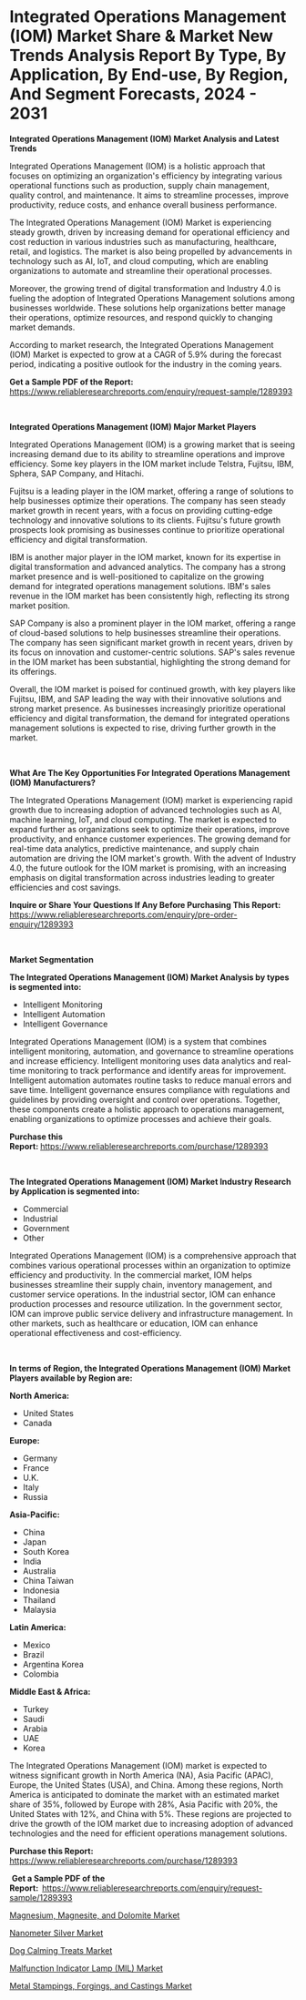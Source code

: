 <p><h1>Integrated Operations Management (IOM) Market Share & Market New Trends Analysis Report By Type, By Application, By End-use, By Region, And Segment Forecasts, 2024 - 2031</h1></p><p><strong>Integrated Operations Management (IOM) Market Analysis and Latest Trends</strong></p>
<p><p>Integrated Operations Management (IOM) is a holistic approach that focuses on optimizing an organization's efficiency by integrating various operational functions such as production, supply chain management, quality control, and maintenance. It aims to streamline processes, improve productivity, reduce costs, and enhance overall business performance.</p><p>The Integrated Operations Management (IOM) Market is experiencing steady growth, driven by increasing demand for operational efficiency and cost reduction in various industries such as manufacturing, healthcare, retail, and logistics. The market is also being propelled by advancements in technology such as AI, IoT, and cloud computing, which are enabling organizations to automate and streamline their operational processes.</p><p>Moreover, the growing trend of digital transformation and Industry 4.0 is fueling the adoption of Integrated Operations Management solutions among businesses worldwide. These solutions help organizations better manage their operations, optimize resources, and respond quickly to changing market demands.</p><p>According to market research, the Integrated Operations Management (IOM) Market is expected to grow at a CAGR of 5.9% during the forecast period, indicating a positive outlook for the industry in the coming years.</p></p>
<p><strong>Get a Sample PDF of the Report:&nbsp;</strong> <a href="https://www.reliableresearchreports.com/enquiry/request-sample/1289393">https://www.reliableresearchreports.com/enquiry/request-sample/1289393</a></p>
<p>&nbsp;</p>
<p><strong>Integrated Operations Management (IOM) Major Market Players</strong></p>
<p><p>Integrated Operations Management (IOM) is a growing market that is seeing increasing demand due to its ability to streamline operations and improve efficiency. Some key players in the IOM market include Telstra, Fujitsu, IBM, Sphera, SAP Company, and Hitachi.</p><p>Fujitsu is a leading player in the IOM market, offering a range of solutions to help businesses optimize their operations. The company has seen steady market growth in recent years, with a focus on providing cutting-edge technology and innovative solutions to its clients. Fujitsu's future growth prospects look promising as businesses continue to prioritize operational efficiency and digital transformation.</p><p>IBM is another major player in the IOM market, known for its expertise in digital transformation and advanced analytics. The company has a strong market presence and is well-positioned to capitalize on the growing demand for integrated operations management solutions. IBM's sales revenue in the IOM market has been consistently high, reflecting its strong market position.</p><p>SAP Company is also a prominent player in the IOM market, offering a range of cloud-based solutions to help businesses streamline their operations. The company has seen significant market growth in recent years, driven by its focus on innovation and customer-centric solutions. SAP's sales revenue in the IOM market has been substantial, highlighting the strong demand for its offerings.</p><p>Overall, the IOM market is poised for continued growth, with key players like Fujitsu, IBM, and SAP leading the way with their innovative solutions and strong market presence. As businesses increasingly prioritize operational efficiency and digital transformation, the demand for integrated operations management solutions is expected to rise, driving further growth in the market.</p></p>
<p>&nbsp;</p>
<p><strong>What Are The Key Opportunities For Integrated Operations Management (IOM) Manufacturers?</strong></p>
<p><p>The Integrated Operations Management (IOM) market is experiencing rapid growth due to increasing adoption of advanced technologies such as AI, machine learning, IoT, and cloud computing. The market is expected to expand further as organizations seek to optimize their operations, improve productivity, and enhance customer experiences. The growing demand for real-time data analytics, predictive maintenance, and supply chain automation are driving the IOM market's growth. With the advent of Industry 4.0, the future outlook for the IOM market is promising, with an increasing emphasis on digital transformation across industries leading to greater efficiencies and cost savings.</p></p>
<p><strong>Inquire or Share Your Questions If Any Before Purchasing This Report:</strong> <a href="https://www.reliableresearchreports.com/enquiry/pre-order-enquiry/1289393">https://www.reliableresearchreports.com/enquiry/pre-order-enquiry/1289393</a></p>
<p>&nbsp;</p>
<p><strong>Market Segmentation</strong></p>
<p><strong>The Integrated Operations Management (IOM) Market Analysis by types is segmented into:</strong></p>
<p><ul><li>Intelligent Monitoring</li><li>Intelligent Automation</li><li>Intelligent Governance</li></ul></p>
<p><p>Integrated Operations Management (IOM) is a system that combines intelligent monitoring, automation, and governance to streamline operations and increase efficiency. Intelligent monitoring uses data analytics and real-time monitoring to track performance and identify areas for improvement. Intelligent automation automates routine tasks to reduce manual errors and save time. Intelligent governance ensures compliance with regulations and guidelines by providing oversight and control over operations. Together, these components create a holistic approach to operations management, enabling organizations to optimize processes and achieve their goals.</p></p>
<p><strong>Purchase this Report:&nbsp;</strong><a href="https://www.reliableresearchreports.com/purchase/1289393">https://www.reliableresearchreports.com/purchase/1289393</a></p>
<p>&nbsp;</p>
<p><strong>The Integrated Operations Management (IOM) Market Industry Research by Application is segmented into:</strong></p>
<p><ul><li>Commercial</li><li>Industrial</li><li>Government</li><li>Other</li></ul></p>
<p><p>Integrated Operations Management (IOM) is a comprehensive approach that combines various operational processes within an organization to optimize efficiency and productivity. In the commercial market, IOM helps businesses streamline their supply chain, inventory management, and customer service operations. In the industrial sector, IOM can enhance production processes and resource utilization. In the government sector, IOM can improve public service delivery and infrastructure management. In other markets, such as healthcare or education, IOM can enhance operational effectiveness and cost-efficiency.</p></p>
<p>&nbsp;</p>
<p><strong>In terms of Region, the Integrated Operations Management (IOM) Market Players available by Region are:</strong></p>
<p>
    <p> <strong> North America: </strong>
        <ul>
            <li>United States</li>
            <li>Canada</li>
        </ul>
        </p> 
    <p> <strong> Europe: </strong>
        <ul>
            <li>Germany</li>
            <li>France</li>
            <li>U.K.</li>
            <li>Italy</li>
            <li>Russia</li>
        </ul>
        </p> 
    <p> <strong> Asia-Pacific: </strong>
        <ul>
            <li>China</li>
            <li>Japan</li>
            <li>South Korea</li>
            <li>India</li>
            <li>Australia</li>
            <li>China Taiwan</li>
            <li>Indonesia</li>
            <li>Thailand</li>
            <li>Malaysia</li>
        </ul>
        </p> 
    <p> <strong> Latin America: </strong>
        <ul>
            <li>Mexico</li>
            <li>Brazil</li>
            <li>Argentina Korea</li>
            <li>Colombia</li>
        </ul>
        </p> 
    <p> <strong> Middle East & Africa: </strong>
        <ul>
            <li>Turkey</li>
            <li>Saudi</li>
            <li>Arabia</li>
            <li>UAE</li>
            <li>Korea</li>
        </ul>
    </p>
    </p>
<p><p>The Integrated Operations Management (IOM) market is expected to witness significant growth in North America (NA), Asia Pacific (APAC), Europe, the United States (USA), and China. Among these regions, North America is anticipated to dominate the market with an estimated market share of 35%, followed by Europe with 28%, Asia Pacific with 20%, the United States with 12%, and China with 5%. These regions are projected to drive the growth of the IOM market due to increasing adoption of advanced technologies and the need for efficient operations management solutions.</p></p>
<p><strong>Purchase this Report: </strong><a href="https://www.reliableresearchreports.com/purchase/1289393">https://www.reliableresearchreports.com/purchase/1289393</a></p>
<p>&nbsp;<strong>Get a Sample PDF of the Report:&nbsp;&nbsp;</strong><a href="https://www.reliableresearchreports.com/enquiry/request-sample/1289393">https://www.reliableresearchreports.com/enquiry/request-sample/1289393</a></p>
<p><strong></strong></p>
<p><p><a href="https://simplistic-meeting-7ee.notion.site/Magnesium-Magnesite-and-Dolomite-Market-Centers-on-Aspects-such-as-Market-Growth-Market-Share-Ma-31506eaab3a74c8cbd3e3593908e900f">Magnesium, Magnesite, and Dolomite Market</a></p><p><a href="https://view.publitas.com/reportprime-1/nanometer-silver-market-challenges-opportunities-and-growth-drivers-and-major-market-players-forecasted-for-period-from-2024-2031/">Nanometer Silver Market</a></p><p><a href="https://view.publitas.com/reportprime-1/dog-calming-treats-market-size-global-industry-overview-market-segmentation-and-forecast-2024-to-2031/">Dog Calming Treats Market</a></p><p><a href="https://skillful-vermicelli-b89.notion.site/Malfunction-Indicator-Lamp-MIL-Market-Analysis-and-Market-Size-Global-Industry-Overview-Market-S-e6170ea118504a1dac44d363ed520297">Malfunction Indicator Lamp (MIL) Market</a></p><p><a href="https://eight-handstand-8fb.notion.site/Metal-Stampings-Forgings-and-Castings-Market-Size-Growth-Outlook-from-2024-to-2031-projecting-at-c2d934461bf74c6f870d6c4ef7e0c5af">Metal Stampings, Forgings, and Castings Market</a></p></p>
